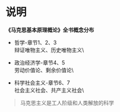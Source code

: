 # 说明

**《马克思基本原理概论》全书概念分布**

* 哲学-章节1、2、3\
  辩证唯物主义、历史唯物主义\

* 政治经济学-章节4、5\
  劳动价值论、剩余价值论\

* 科学社会主义-章节6、7\
  社会主义社会、共产主义社会\


> 马克思主义是工人阶级和人类解放的科学
